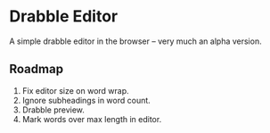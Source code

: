 # Drabble Editor

A simple drabble editor in the browser – very much an alpha version.

## Roadmap

1. Fix editor size on word wrap.
2. Ignore subheadings in word count.
3. Drabble preview.
4. Mark words over max length in editor.
